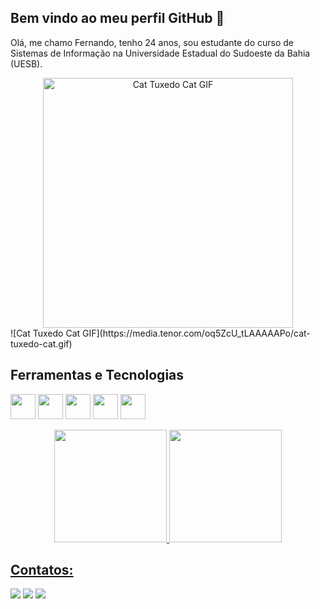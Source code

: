 <!---
Soynandin/Soynandin is a ✨ special ✨ repository because its `README.md` (this file) appears on your GitHub profile.
You can click the Preview link to take a look at your changes.
--->
## Bem vindo ao meu perfil GitHub 👋
Olá, me chamo Fernando, tenho 24 anos, sou estudante do curso de Sistemas de Informação na Universidade Estadual do Sudoeste da Bahia (UESB).

<div align="center">
  <img src="https://media.tenor.com/oq5ZcU_tLAAAAAPo/cat-tuxedo-cat.gif" alt="Cat Tuxedo Cat GIF" width="400">
</div>
![Cat Tuxedo Cat GIF](https://media.tenor.com/oq5ZcU_tLAAAAAPo/cat-tuxedo-cat.gif)



## Ferramentas e Tecnologias
<img loading="lazy" src="https://cdn.jsdelivr.net/gh/devicons/devicon@latest/icons/java/java-original.svg" width="40" height="40"/> <img loading="lazy" src="https://cdn.jsdelivr.net/gh/devicons/devicon@latest/icons/python/python-original.svg" width="40" height="40"/> <img loading="lazy" src="https://cdn.jsdelivr.net/gh/devicons/devicon@latest/icons/cplusplus/cplusplus-original.svg" width="40" height="40"/> <img loading="lazy" src="https://cdn.jsdelivr.net/gh/devicons/devicon@latest/icons/kotlin/kotlin-original.svg" width="40" height="40"/> <img loading="lazy" src="https://cdn.jsdelivr.net/gh/devicons/devicon@latest/icons/mysql/mysql-original.svg" width="40" height="40"/>

<div align="center">
<a href="https://github.com/Soynandin">
<img loading="lazy" height="180em" src="https://github-readme-stats.vercel.app/api/top-langs/?username=Soynandin&layout=compact&langs_count=7&theme=dracula"/>
<img loading="lazy" height="180em" src="https://github-readme-stats.vercel.app/api?username=Soynandin&show_icons=true&theme=dracula&include_all_commits=true&count_private=true"/>
</div>
  
## Contatos:
<div>
  <a href = "mailto:Fernando.Ibirataia0@gmail.com"><img loading="lazy" src="https://img.shields.io/badge/Gmail-D14836?style=for-the-badge&logo=gmail&logoColor=white" target="_blank"></a>
  <a href="https://instagram.com/Soynandin" target="_blank"><img loading="lazy" src="https://img.shields.io/badge/-Instagram-%23E4405F?style=for-the-badge&logo=instagram&logoColor=white" target="_blank"></a>
  <a href="https://www.linkedin.com/in/Soynandin" target="_blank"><img loading="lazy" src="https://img.shields.io/badge/-LinkedIn-%230077B5?style=for-the-badge&logo=linkedin&logoColor=white" target="_blank"></a>   
</div>
